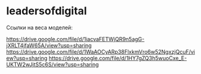 # leadersofdigital

Ссылки на веса моделей:

https://drive.google.com/file/d/1iacvaFETWjQR9n5agG-jXRLT4jfaW65A/view?usp=sharing
https://drive.google.com/file/d/1WaAOCyARp38FlxkmVro6w52NgxzjQcuF/view?usp=sharing
https://drive.google.com/file/d/1HY7gZQ3h5wuoCxe_E-UKTW2wJjtS5c6S/view?usp=sharing
